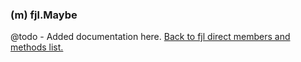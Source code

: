 ### (m) fjl.Maybe
@todo - Added documentation here.
[Back to fjl direct members and methods list.](#members-and-methods)
